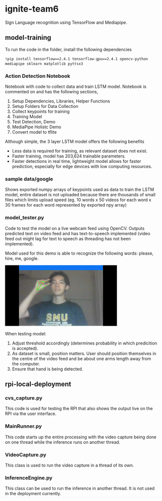 # ignite-team6
Sign Language recognition using TensorFlow and Mediapipe. 

## model-training
To run the code in the folder, install the following dependencies
```
!pip install tensorflow==2.4.1 tensorflow-gpu==2.4.1 opencv-python mediapipe sklearn matplotlib pyttsx3
```

### Action Detection Notebook 
Notebook with code to collect data and train LSTM model. Notebook is commented on and has the following sections, 
1. Setup Dependencies, Libraries, Helper Functions
2. Setup Folders for Data Collection
3. Collect keypoints for training
4. Training Model
5. Test Detection, Demo
6. MediaPipe Holistc Demo
7. Convert model to tflite

Although simple, the 3 layer LSTM model offers the following benefits
- Less data is required for training, as relevant dataset does not exist.
- Faster training, model has 203,624 trainable parameters.
- Faster detections in real time, lightweight model allows for faster prediction, especially for edge devices with low computing resources.

### sample data/google
Shows exported numpy arrays of keypoints used as data to train the LSTM model, entire dataset is not uploaded because there are thousands of small files which limits upload speed (eg. 10 words x 50 videos for each word x 30 frames for each word represented by exported npy array)


### model_tester.py
Code to test the model on a live webcam feed using OpenCV. Outputs predicted text on video feed and has text-to-speech implemented (video feed out might lag for text to speech as threading has not been implemented).

Model used for this demo is able to recognize the following words: please, hire, me, google.

<img src="https://github.com/wushennn/ignite-team6/blob/main/action_hireme.gif" width="370" height="200">

When testing model:

1. Adjust threshold accordingly (determines probability in which predicition is accepted).
2. As dataset is small, position matters. User should position themselves in the centre of the video feed and be about one arms length away from the computer.
3. Ensure that hand is being detected.


## rpi-local-deployment

### cvs_capture.py
This code is used for testing the RPI that also shows the output live on the RPI via the user interface.

### MainRunner.py
This code starts up the entire processing with the video capture being done on one thread while the inference runs on another thread.

### VideoCapture.py
This class is used to run the video capture in a thread of its own.

### InferenceEngine.py
This class can be used to run the inference in another thread. It is not used in the deployment currently.
